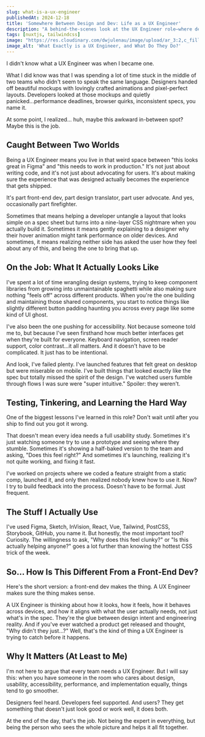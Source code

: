 ```yaml
---
slug: what-is-a-ux-engineer
publishedAt: 2024-12-18
title: 'Somewhere Between Design and Dev: Life as a UX Engineer'
description: "A behind-the-scenes look at the UX Engineer role—where design, dev, and user needs meet (and sometimes crash into each other)."
tags: [nuxtjs, tailwindcss]
image: "https://res.cloudinary.com/dwjulenau/image/upload/ar_3:2,c_fill,dpr_auto,f_auto,fl_progressive,q_auto/v1743962453/josh-portfolio/assets_task_01jr640wp5fhkbhaf2tvrataca_img_0.webp"
image_alt: 'What Exactly is a UX Engineer, and What Do They Do?'
---
```

I didn't know what a UX Engineer was when I became one.

What I did know was that I was spending a lot of time stuck in the middle of two teams who didn't seem to speak the same language. Designers handed off beautiful mockups with lovingly crafted animations and pixel-perfect layouts. Developers looked at those mockups and quietly panicked...performance deadlines, browser quirks, inconsistent specs, you name it.

At some point, I realized… huh, maybe this awkward in-between spot? Maybe this is the job.

## Caught Between Two Worlds
Being a UX Engineer means you live in that weird space between "this looks great in Figma" and "this needs to work in production." It's not just about writing code, and it's not just about advocating for users. It's about making sure the experience that was designed actually becomes the experience that gets shipped.

It's part front-end dev, part design translator, part user advocate. And yes, occasionally part firefighter.

Sometimes that means helping a developer untangle a layout that looks simple on a spec sheet but turns into a nine-layer CSS nightmare when you actually build it. Sometimes it means gently explaining to a designer why their hover animation might tank performance on older devices. And sometimes, it means realizing neither side has asked the user how they feel about any of this, and being the one to bring that up.

## On the Job: What It Actually Looks Like
I've spent a lot of time wrangling design systems, trying to keep component libraries from growing into unmaintainable spaghetti while also making sure nothing "feels off" across different products. When you're the one building and maintaining those shared components, you start to notice things like slightly different button padding haunting you across every page like some kind of UI ghost.

I've also been the one pushing for accessibility. Not because someone told me to, but because I've seen firsthand how much better interfaces get when they're built for everyone. Keyboard navigation, screen reader support, color contrast...it all matters. And it doesn't have to be complicated. It just has to be intentional.

And look, I've failed plenty. I've launched features that felt great on desktop but were miserable on mobile. I've built things that looked exactly like the spec but totally missed the spirit of the design. I've watched users fumble through flows I was sure were "super intuitive." Spoiler: they weren't.

## Testing, Tinkering, and Learning the Hard Way
One of the biggest lessons I've learned in this role? Don't wait until after you ship to find out you got it wrong.

That doesn't mean every idea needs a full usability study. Sometimes it's just watching someone try to use a prototype and seeing where they stumble. Sometimes it's showing a half-baked version to the team and asking, "Does this feel right?" And sometimes it's launching, realizing it's not quite working, and fixing it fast.

I've worked on projects where we coded a feature straight from a static comp, launched it, and only then realized nobody knew how to use it. Now? I try to build feedback into the process. Doesn't have to be formal. Just frequent.

## The Stuff I Actually Use
I've used Figma, Sketch, InVision, React, Vue, Tailwind, PostCSS, Storybook, GitHub, you name it. But honestly, the most important tool? Curiosity. The willingness to ask, "Why does this feel clunky?" or "Is this actually helping anyone?" goes a lot further than knowing the hottest CSS trick of the week.

## So… How Is This Different From a Front-End Dev?
Here's the short version: a front-end dev makes the thing. A UX Engineer makes sure the thing makes sense.

A UX Engineer is thinking about how it looks, how it feels, how it behaves across devices, and how it aligns with what the user actually needs, not just what's in the spec. They're the glue between design intent and engineering reality. And if you've ever watched a product get released and thought, "Why didn't they just…?" Well, that's the kind of thing a UX Engineer is trying to catch before it happens.

## Why It Matters (At Least to Me)
I'm not here to argue that every team needs a UX Engineer. But I will say this: when you have someone in the room who cares about design, usability, accessibility, performance, and implementation equally, things tend to go smoother.

Designers feel heard. Developers feel supported. And users? They get something that doesn't just look good or work well, it does both.

At the end of the day, that's the job. Not being the expert in everything, but being the person who sees the whole picture and helps it all fit together.
